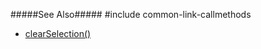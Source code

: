 #####See Also#####
#include common-link-callmethods
- [clearSelection()](/api-reference/10%20UI%20Widgets/GridBase/3%20Methods/clearSelection().md '{basewidgetpath}/Methods/#clearSelection')